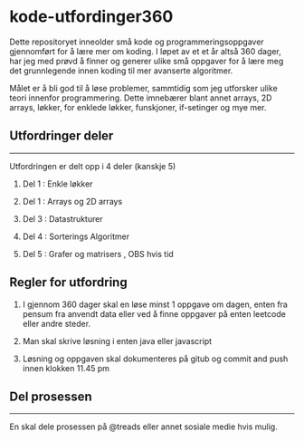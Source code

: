 # kode-utfordinger360

Dette repositoryet inneolder små kode og programmeringsoppgaver gjennomført for å lære mer om koding.
I løpet av et et år altså 360 dager, har jeg med prøvd å finner og generer ulike små oppgaver for å lære meg det grunnlegende innen koding til mer avanserte algoritmer. 

Målet er å bli god til å løse problemer, sammtidig som jeg utforsker ulike teori innenfor programmering. Dette imnebærer blant annet arrays, 2D arrays, løkker, for enklede løkker, funskjoner, if-setinger og mye mer. 


## Utfordringer deler
--- 

Utfordringen er delt opp i 4 deler (kanskje 5)

1. Del 1 : Enkle løkker 

2. Del 1 : Arrays og 2D arrays

3. Del 3 : Datastrukturer

4. Del 4 : Sorterings Algoritmer

5. Del 5 : Grafer og matrisers , OBS hvis tid


## Regler for utfordring

1. I gjennom 360 dager skal en løse minst 1 oppgave om dagen, enten fra pensum fra anvendt data eller ved å finne oppgaver på enten leetcode eller andre steder. 

2. Man skal skrive løsning i enten java eller javascript

3. Løsning og oppgaven skal dokumenteres på gitub og commit and push innen klokken 11.45 pm


## Del prosessen 
---
En skal dele prosessen på @treads eller annet sosiale medie hvis mulig.




